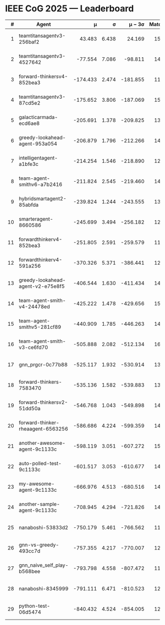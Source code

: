 # IEEE CoG 2025 — Leaderboard

| # | Agent | μ | σ | μ − 3σ | Matches | Updated |
|---:|---|---:|---:|---:|---:|---|
| 1 | teamtitansagentv3-256baf2 | 43.483 | 6.438 | 24.169 | 15236 | 2025-08-22 11:19 |
| 2 | teamtitansagentv3-4527642 | -77.554 | 7.086 | -98.811 | 14370 | 2025-08-22 11:19 |
| 3 | forward-thinkersv4-852bea3 | -174.433 | 2.474 | -181.855 | 11724 | 2025-08-22 11:19 |
| 4 | teamtitansagentv3-87cd5e2 | -175.652 | 3.806 | -187.069 | 15646 | 2025-08-22 11:19 |
| 5 | galacticarmada-ecd6ae8 | -205.691 | 1.378 | -209.825 | 13940 | 2025-08-22 11:19 |
| 6 | greedy-lookahead-agent-953a054 | -206.879 | 1.796 | -212.266 | 14078 | 2025-08-22 11:19 |
| 7 | intelligentagent-a1bfe3c | -214.254 | 1.546 | -218.890 | 12537 | 2025-08-22 11:19 |
| 8 | team-agent-smithv6-a7b2416 | -211.824 | 2.545 | -219.460 | 14480 | 2025-08-22 11:19 |
| 9 | hybridsmartagent2-85abfda | -239.824 | 1.244 | -243.555 | 13105 | 2025-08-22 11:19 |
| 10 | smarteragent-8660586 | -245.699 | 3.494 | -256.182 | 12491 | 2025-08-22 11:19 |
| 11 | forwardthinkerv4-852bea3 | -251.805 | 2.591 | -259.579 | 11966 | 2025-08-22 11:19 |
| 12 | forwardthinkerv4-591a256 | -370.326 | 5.371 | -386.441 | 12237 | 2025-08-22 11:19 |
| 13 | greedy-lookahead-agent-v2-e75e8f5 | -406.544 | 1.630 | -411.434 | 14558 | 2025-08-22 11:19 |
| 14 | team-agent-smith-v4-24478ed | -425.222 | 1.478 | -429.656 | 15242 | 2025-08-22 11:19 |
| 15 | team-agent-smithv5-281cf89 | -440.909 | 1.785 | -446.263 | 14740 | 2025-08-22 11:19 |
| 16 | team-agent-smith-v3-ce6fd70 | -505.888 | 2.082 | -512.134 | 16102 | 2025-08-22 11:19 |
| 17 | gnn_prgcr-0c77b88 | -525.117 | 1.932 | -530.914 | 13240 | 2025-08-22 11:19 |
| 18 | forward-thinkers-7583470 | -535.136 | 1.582 | -539.883 | 13720 | 2025-08-22 11:19 |
| 19 | forward-thinkersv2-51dd50a | -546.768 | 1.043 | -549.898 | 14508 | 2025-08-22 11:19 |
| 20 | forward-thinker-rheaagent-6563256 | -586.686 | 4.224 | -599.359 | 14108 | 2025-08-22 11:19 |
| 21 | another-awesome-agent-9c1133c | -598.119 | 3.051 | -607.272 | 15720 | 2025-08-22 11:19 |
| 22 | auto-polled-test-9c1133c | -601.517 | 3.053 | -610.677 | 14800 | 2025-08-22 11:19 |
| 23 | my-awesome-agent-9c1133c | -666.976 | 4.513 | -680.516 | 14900 | 2025-08-22 11:19 |
| 24 | another-sample-agent-9c1133c | -708.945 | 4.294 | -721.826 | 14740 | 2025-08-22 11:19 |
| 25 | nanaboshi-53833d2 | -750.179 | 5.461 | -766.562 | 11380 | 2025-08-22 11:19 |
| 26 | gnn-vs-greedy-493cc7d | -757.355 | 4.217 | -770.007 | 12160 | 2025-08-22 11:19 |
| 27 | gnn_naive_self_play-b568bee | -793.798 | 4.558 | -807.472 | 11800 | 2025-08-22 11:19 |
| 28 | nanaboshi-8345999 | -791.111 | 6.471 | -810.523 | 12430 | 2025-08-22 11:19 |
| 29 | python-test-06d5474 | -840.432 | 4.524 | -854.005 | 12150 | 2025-08-22 11:19 |
